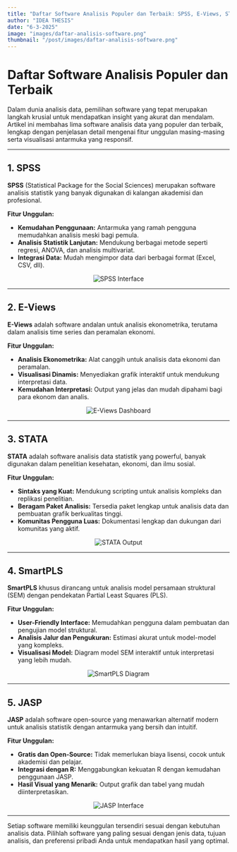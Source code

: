 ```yaml
---
title: "Daftar Software Analisis Populer dan Terbaik: SPSS, E-Views, STATA, SmartPLS, dan JASP"
author: "IDEA THESIS"
date: "6-3-2025"
image: "images/daftar-analisis-software.png"
thumbnail: "/post/images/daftar-analisis-software.png"
---
```


# Daftar Software Analisis Populer dan Terbaik

Dalam dunia analisis data, pemilihan software yang tepat merupakan langkah krusial untuk mendapatkan insight yang akurat dan mendalam. Artikel ini membahas lima software analisis data yang populer dan terbaik, lengkap dengan penjelasan detail mengenai fitur unggulan masing-masing serta visualisasi antarmuka yang responsif.

---

## 1. SPSS

**SPSS** (Statistical Package for the Social Sciences) merupakan software analisis statistik yang banyak digunakan di kalangan akademisi dan profesional.

**Fitur Unggulan:**
- **Kemudahan Penggunaan:** Antarmuka yang ramah pengguna memudahkan analisis meski bagi pemula.
- **Analisis Statistik Lanjutan:** Mendukung berbagai metode seperti regresi, ANOVA, dan analisis multivariat.
- **Integrasi Data:** Mudah mengimpor data dari berbagai format (Excel, CSV, dll).

<div style="text-align: center;">
  <img src="https://www.ibm.com/content/dam/connectedassets-adobe-cms/worldwide-content/creative-assets/s-migr/ul/g/86/50/spss-regression.component.item-horizontal-with-media-right-xl.ts=1738162308698.png/content/adobe-cms/id/id/products/spss-statistics/jcr:content/root/table_of_contents/body/content_section_styled/content-section-body/tabs_container_copy_/tabs-item/item_1671220708507/image" alt="SPSS Interface" style="max-width: 100%; height: auto;">
</div>

---

## 2. E-Views

**E-Views** adalah software andalan untuk analisis ekonometrika, terutama dalam analisis time series dan peramalan ekonomi.

**Fitur Unggulan:**
- **Analisis Ekonometrika:** Alat canggih untuk analisis data ekonomi dan peramalan.
- **Visualisasi Dinamis:** Menyediakan grafik interaktif untuk mendukung interpretasi data.
- **Kemudahan Interpretasi:** Output yang jelas dan mudah dipahami bagi para ekonom dan analis.

<div style="text-align: center;">
  <img src="https://eviews.com/EViews13/images/Enterpriselg.png" alt="E-Views Dashboard" style="max-width: 100%; height: auto;">
</div>

---

## 3. STATA

**STATA** adalah software analisis data statistik yang powerful, banyak digunakan dalam penelitian kesehatan, ekonomi, dan ilmu sosial.

**Fitur Unggulan:**
- **Sintaks yang Kuat:** Mendukung scripting untuk analisis kompleks dan replikasi penelitian.
- **Beragam Paket Analisis:** Tersedia paket lengkap untuk analisis data dan pembuatan grafik berkualitas tinggi.
- **Komunitas Pengguna Luas:** Dokumentasi lengkap dan dukungan dari komunitas yang aktif.

<div style="text-align: center;">
  <img src="https://www.stata.com/features/overview/i/data-editor-paste-special.png" alt="STATA Output" style="max-width: 100%; height: auto;">
</div>

---

## 4. SmartPLS

**SmartPLS** khusus dirancang untuk analisis model persamaan struktural (SEM) dengan pendekatan Partial Least Squares (PLS).

**Fitur Unggulan:**
- **User-Friendly Interface:** Memudahkan pengguna dalam pembuatan dan pengujian model struktural.
- **Analisis Jalur dan Pengukuran:** Estimasi akurat untuk model-model yang kompleks.
- **Visualisasi Model:** Diagram model SEM interaktif untuk interpretasi yang lebih mudah.

<div style="text-align: center;">
  <img src="https://www.smartpls.com/images/screen_full.png" alt="SmartPLS Diagram" style="max-width: 100%; height: auto;">
</div>

---

## 5. JASP

**JASP** adalah software open-source yang menawarkan alternatif modern untuk analisis statistik dengan antarmuka yang bersih dan intuitif.

**Fitur Unggulan:**
- **Gratis dan Open-Source:** Tidak memerlukan biaya lisensi, cocok untuk akademisi dan pelajar.
- **Integrasi dengan R:** Menggabungkan kekuatan R dengan kemudahan penggunaan JASP.
- **Hasil Visual yang Menarik:** Output grafik dan tabel yang mudah diinterpretasikan.

<div style="text-align: center;">
  <img src="https://jasp-stats.org/wp-content/uploads/2024/07/process-2048x1305.png" alt="JASP Interface" style="max-width: 100%; height: auto;">
</div>

---

Setiap software memiliki keunggulan tersendiri sesuai dengan kebutuhan analisis data. Pilihlah software yang paling sesuai dengan jenis data, tujuan analisis, dan preferensi pribadi Anda untuk mendapatkan hasil yang optimal.